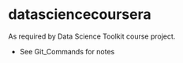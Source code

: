 datasciencecoursera
===================

As required by Data Science Toolkit course project.

* See Git_Commands for notes
